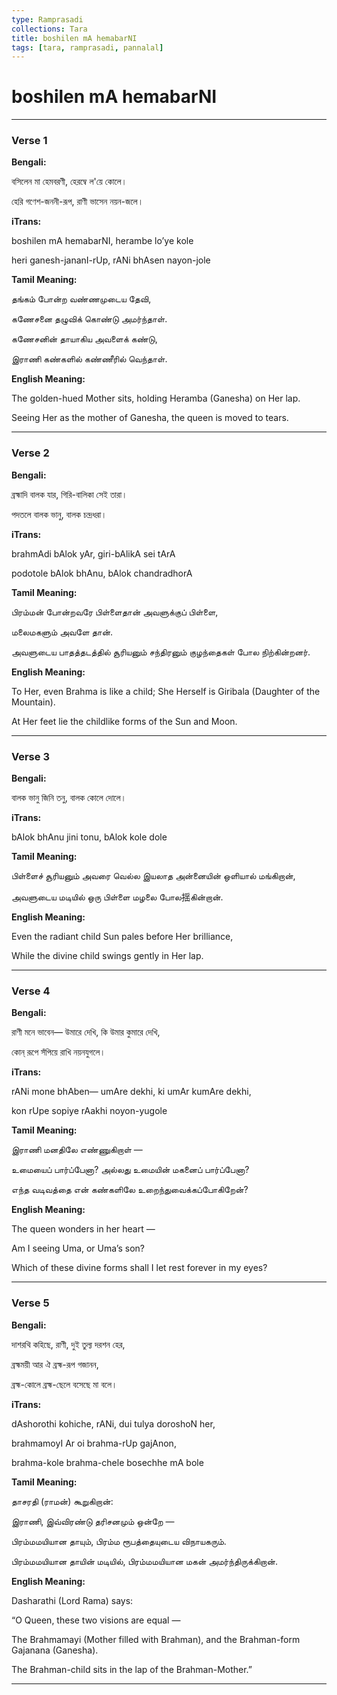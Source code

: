```yaml
---
type: Ramprasadi
collections: Tara
title: boshilen mA hemabarNI
tags: [tara, ramprasadi, pannalal]
---
```


# boshilen mA hemabarNI

---

### **Verse 1**

**Bengali:**

বসিলেন মা হেমবরণী, হেরম্বে ল'য়ে কোলে।

হেরি গণেশ-জননী-রূপ, রাণী ভাসেন নয়ন-জলে।

**iTrans:**

boshilen mA hemabarNI, herambe lo’ye kole

heri ganesh-jananI-rUp, rANi bhAsen nayon-jole

**Tamil Meaning:**

தங்கம் போன்ற வண்ணமுடைய தேவி,

கணேசனை தழுவிக் கொண்டு அமர்ந்தாள்.

கணேசனின் தாயாகிய அவளைக் கண்டு,

இராணி கண்களில் கண்ணீரில் வெந்தாள்.

**English Meaning:**

The golden-hued Mother sits, holding Heramba (Ganesha) on Her lap.

Seeing Her as the mother of Ganesha, the queen is moved to tears.

---

### **Verse 2**

**Bengali:**

ব্রহ্মাদি বালক যার, গিরি-বালিকা সেই তারা।

পদতলে বালক ভানু, বালক চন্দ্রধরা।

**iTrans:**

brahmAdi bAlok yAr, giri-bAlikA sei tArA

podotole bAlok bhAnu, bAlok chandradhorA

**Tamil Meaning:**

பிரம்மன் போன்றவரே பிள்ளைதான் அவளுக்குப் பிள்ளை,

மலைமகளும் அவளே தான்.

அவளுடைய பாதத்தடத்தில் சூரியனும் சந்திரனும் குழந்தைகள் போல நிற்கின்றனர்.

**English Meaning:**

To Her, even Brahma is like a child; She Herself is Giribala (Daughter of the Mountain).

At Her feet lie the childlike forms of the Sun and Moon.

---

### **Verse 3**

**Bengali:**

বালক ভানু জিনি তনু, বালক কোলে দোলে।

**iTrans:**

bAlok bhAnu jini tonu, bAlok kole dole

**Tamil Meaning:**

பிள்ளைச் சூரியனும் அவரை வெல்ல இயலாத அன்னையின் ஒளியால் மங்கிறான்,

அவளுடைய மடியில் ஒரு பிள்ளை மழலை போல揺கின்றான்.

**English Meaning:**

Even the radiant child Sun pales before Her brilliance,

While the divine child swings gently in Her lap.

---

### **Verse 4**

**Bengali:**

রাণী মনে ভাবেন— উমারে দেখি, কি উমার কুমারে দেখি,

কোন্ রূপে সঁপিয়ে রাখি নয়নযুগলে।

**iTrans:**

rANi mone bhAben— umAre dekhi, ki umAr kumAre dekhi,

kon rUpe sopiye rAakhi noyon-yugole

**Tamil Meaning:**

இராணி மனதிலே எண்ணுகிறாள் —

உமையைப் பார்ப்பேனா? அல்லது உமையின் மகனைப் பார்ப்பேனா?

எந்த வடிவத்தை என் கண்களிலே உறைந்துவைக்கப்போகிறேன்?

**English Meaning:**

The queen wonders in her heart —

Am I seeing Uma, or Uma’s son?

Which of these divine forms shall I let rest forever in my eyes?

---

### **Verse 5**

**Bengali:**

দাশরথি কহিছে, রাণী, দুই তুল্য দরশন হের,

ব্রহ্মময়ী আর ঐ ব্রহ্ম-রূপ গজানন,

ব্রহ্ম-কোলে ব্রহ্ম-ছেলে বসেছে মা বলে।

**iTrans:**

dAshorothi kohiche, rANi, dui tulya doroshoN her,

brahmamoyI Ar oi brahma-rUp gajAnon,

brahma-kole brahma-chele bosechhe mA bole

**Tamil Meaning:**

தாசரதி (ராமன்) கூறுகிறான்:

இராணி, இவ்விரண்டு தரிசனமும் ஒன்றே —

பிரம்மமயியான தாயும், பிரம்ம ரூபத்தையுடைய விநாயகரும்.

பிரம்மமயியான தாயின் மடியில், பிரம்மமயியான மகன் அமர்ந்திருக்கிறான்.

**English Meaning:**

Dasharathi (Lord Rama) says:

“O Queen, these two visions are equal —

The Brahmamayi (Mother filled with Brahman), and the Brahman-form Gajanana (Ganesha).

The Brahman-child sits in the lap of the Brahman-Mother.”

---
